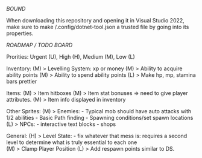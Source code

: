 *BOUND*

When downloading this repository and opening it in Visual Studio 2022, make sure to make /.config/dotnet-tool.json a trusted file by going into its properties.







*ROADMAP / TODO BOARD*

Prorities: Urgent (U), High (H), Medium (M), Low (L)

Inventory:
(M)	> Levelling System: xp or money
(M)	> Ability to acquire ability points
(M)	> Ability to spend ability points
(L)	> Make hp, mp, stamina bars prettier

Items:
(M)	> Item hitboxes
(M)	> Item stat bonuses => need to give player attributes.
(M) > Item info displayed in inventory

Other Sprites:
(M)	> Enemies:
		- Typical mob should have auto attacks with 1/2 abilities
		- Basic Path finding
		- Spawning conditions/set spawn locations
(L)	> NPCs:
		- interactive text blocks
		- shops	

General:
(H)	> Level State:
		- fix whatever that mess is: requires a second level to determine what is truly essential to each one	
(M)	> Clamp Player Position
(L)	> Add respawn points similar to DS.
